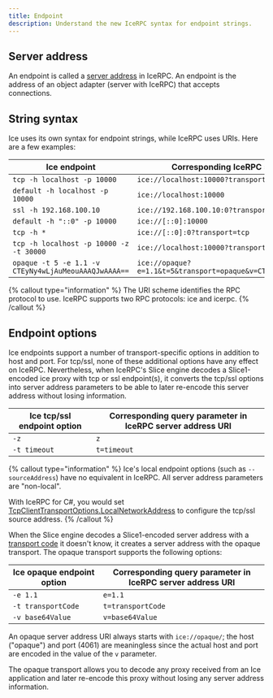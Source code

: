 ```yaml
---
title: Endpoint
description: Understand the new IceRPC syntax for endpoint strings.
---
```


## Server address

An endpoint is called a [server address][server-address] in IceRPC. An endpoint is the address of an object adapter
(server with IceRPC) that accepts connections.

## String syntax

Ice uses its own syntax for endpoint strings, while IceRPC uses URIs. Here are a few examples:

| Ice endpoint                            | Corresponding IceRPC server address URI           |
|-----------------------------------------|---------------------------------------------------|
| `tcp -h localhost -p 10000`             | `ice://localhost:10000?transport=tcp`             |
| `default -h localhost -p 10000`         | `ice://localhost:10000`                           |
| `ssl -h 192.168.100.10`                 | `ice://192.168.100.10:0?transport=ssl`            |
| `default -h "::0" -p 10000`             | `ice://[::0]:10000`                               |
| `tcp -h *`                              | `ice://[::0]:0?transport=tcp`                     |
| `tcp -h localhost -p 10000 -z -t 30000` | `ice://localhost:10000?transport=tcp&z&t=30000`   |
| `opaque -t 5 -e 1.1 -v CTEyNy4wLjAuMeouAAAQJwAAAA==`| `ice://opaque?e=1.1&t=5&transport=opaque&v=CTEyNy4wLjAuMeouAAAQJwAAAA==` |

{% callout type="information" %}
The URI scheme identifies the RPC protocol to use. IceRPC supports two RPC protocols: ice and icerpc.
{% /callout %}

## Endpoint options

Ice endpoints support a number of transport-specific options in addition to host and port. For tcp/ssl, none of these
additional options have any effect on IceRPC. Nevertheless, when IceRPC's Slice engine decodes a Slice1-encoded ice
proxy with tcp or ssl endpoint(s), it converts the tcp/ssl options into server address parameters to be able to later
re-encode this server address without losing information.

| Ice tcp/ssl endpoint option | Corresponding query parameter in IceRPC server address URI |
|-----------------------------|------------------------------------------------------------|
| `-z`                        | `z`                                                        |
| `-t timeout`                | `t=timeout`                                                |

{% callout type="information" %}
Ice's local endpoint options (such as `--sourceAddress`) have no equivalent in IceRPC. All server address parameters are
"non-local".

With IceRPC for C#, you would set [TcpClientTransportOptions.LocalNetworkAddress][local-network-address] to configure
the tcp/ssl source address.
{% /callout %}

When the Slice engine decodes a Slice1-encoded server address with a [transport code][transport-code] it doesn't know,
it creates a server address with the opaque transport. The opaque transport supports the following options:

| Ice opaque endpoint option  | Corresponding query parameter in IceRPC server address URI |
|-----------------------------|------------------------------------------------------------|
| `-e 1.1`                    | `e=1.1`                                                    |
| `-t transportCode`          | `t=transportCode`                                          |
| `-v base64Value`            | `v=base64Value`                                            |

An opaque server address URI always starts with `ice://opaque/`; the host ("opaque") and port (4061) are meaningless
since the actual host and port are encoded in the value of the `v` parameter.

The opaque transport allows you to decode any proxy received from an Ice application and later re-encode this proxy
without losing any server address information.

[local-network-address]: csharp:IceRpc.Transports.Tcp.TcpClientTransportOptions#IceRpc_Transports_Tcp_TcpClientTransportOptions_LocalNetworkAddress
[server-address]: ../../icerpc-core/connection/server-address
[transport-code]: ../../slice/encoding/constructed-types?encoding=Slice1#proxy
